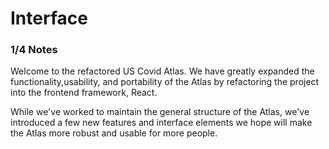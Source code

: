 # Interface
### 1/4 Notes

Welcome to the refactored US Covid Atlas. We have greatly expanded the functionality,usability, and portability of the Atlas by refactoring the project into the frontend framework, React.

While we've worked to maintain the general structure of the Atlas, we've introduced a few new features and interface elements we hope will make the Atlas more robust and usable for more people.